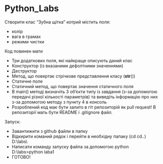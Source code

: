# Python_Labs
Створити клас “Зубна щітка” котрий містить поля:
- колір 
- вага в грамах
- режими чистки

Код повинен мати
- Три додаткових поля, які найкраще описують даний клас	
- Конструктор (із вказаними дефолтними значеннями)
- Деструктор
- Метод, що повертає стрічкове представлення класу (__str__())
- Статичне поле
- Статичний метод, що повертає значення статичного поля
- В main() методі визначіть 3 об’єкти типу із завдання (з-за допомогою передачі різної кількості параметрів) та виведіть інформацію про них з-за допомогою методу з пункту 4 в консоль
- Розроблений код має бути залито в гіт репозиторій як pull request! В репозиторії мать бути README і .gitignore файл. 

Запуск:
- Завантижити з github файли в папку
- Відкирити команий рядок і перейти в необхідну папаку (cd  cd..) D:\labs\
- Написати команду запуску файла за допомогою python D:\labs>python laba1
- ГОТОВО!
